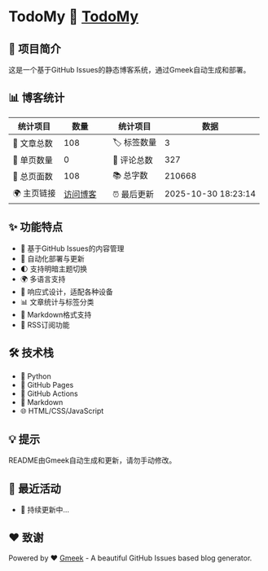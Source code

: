 # TodoMy :link: [TodoMy](https://todomy.github.io) 

## 📝 项目简介
这是一个基于GitHub Issues的静态博客系统，通过Gmeek自动生成和部署。

## 📊 博客统计
| 统计项目 | 数量 | | 统计项目 | 数据 |
|---------|------|---|---------|------|
| 📄 文章总数 | 108 | | 🏷️ 标签数量 | 3 |
| 📑 单页数量 | 0 | | 💬 评论总数 | 327 |
| 🔗 总页面数 | 108 | | 📚 总字数 | 210668 |
| 🌍 主页链接 | [访问博客](https://todomy.github.io) | | ⏰ 最后更新 | 2025-10-30 18:23:14 |

## ✨ 功能特点
- 🎯 基于GitHub Issues的内容管理
- 🚀 自动化部署与更新
- 🌓 支持明暗主题切换
- 🌍 多语言支持
- 📱 响应式设计，适配各种设备
- 📊 文章统计与标签分类
- 📝 Markdown格式支持
- 📡 RSS订阅功能

## 🛠️ 技术栈
- 🐍 Python
- 📄 GitHub Pages
- 🤖 GitHub Actions
- 📝 Markdown
- 🌐 HTML/CSS/JavaScript

## 💡 提示
README由Gmeek自动生成和更新，请勿手动修改。

## 📅 最近活动
- 🚀 持续更新中...

## ❤️ 致谢
Powered by :heart: [Gmeek](https://github.com/Meekdai/Gmeek) - A beautiful GitHub Issues based blog generator.
